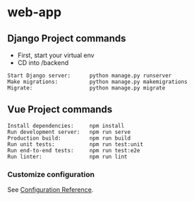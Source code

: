 # web-app

## Django Project commands
- First, start your virtual env
- CD into /backend
```
Start Django server:      python manage.py runserver
Make migrations:          python manage.py makemigrations
Migrate:                  python manage.py migrate
```

## Vue Project commands
```
Install dependencies:     npm install
Run development server:   npm run serve
Production build:         npm run build
Run unit tests:           npm run test:unit
Run end-to-end tests:     npm run test:e2e
Run linter:               npm run lint
```

### Customize configuration
See [Configuration Reference](https://cli.vuejs.org/config/).
